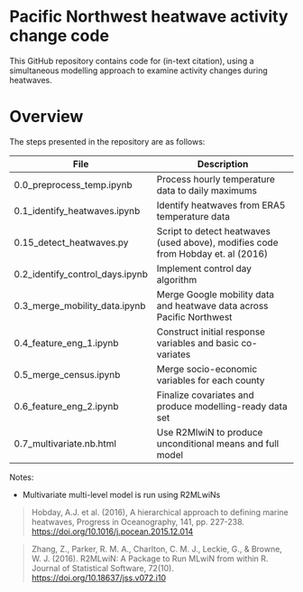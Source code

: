 # Pacific Northwest heatwave activity change code

This GitHub repository contains code for (in-text citation), using a simultaneous modelling approach to examine activity changes during heatwaves.

# Overview 
The steps presented in the repository are as follows:

|File                 |Description|
|---------------------|-----------|
|0.0_preprocess_temp.ipynb         |Process hourly temperature data to daily maximums|
|0.1_identify_heatwaves.ipynb         |Identify heatwaves from ERA5 temperature data|
|0.15_detect_heatwaves.py         |Script to detect heatwaves (used above), modifies code from Hobday et. al (2016)|
|0.2_identify_control_days.ipynb               |Implement control day algorithm|
|0.3_merge_mobility_data.ipynb          |Merge Google mobility data and heatwave data across Pacific Northwest|
|0.4_feature_eng_1.ipynb   |Construct initial response variables and basic co-variates|
|0.5_merge_census.ipynb            |Merge socio-economic variables for each county|
|0.6_feature_eng_2.ipynb|Finalize covariates and produce modelling-ready data set|
|0.7_multivariate.nb.html|Use R2MlwiN to produce unconditional means and full model|

Notes:

* Multivariate multi-level model is run using R2MLwiNs

> Hobday, A.J. et al. (2016), A hierarchical approach to defining marine heatwaves, Progress in Oceanography, 141, pp. 227-238. https://doi.org/10.1016/j.pocean.2015.12.014 

> Zhang, Z., Parker, R. M. A., Charlton, C. M. J., Leckie, G., & Browne, W. J. (2016). R2MLwiN: A Package to Run MLwiN from within R. Journal of Statistical Software, 72(10). https://doi.org/10.18637/jss.v072.i10

